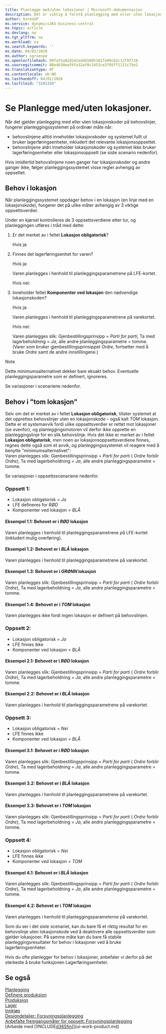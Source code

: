 ```yaml
---
title: Planlegge med/uten lokasjoner | Microsoft-dokumentasjon
description: Det er viktig å forstå planlegging med eller uten lokasjonskoder på behovslinjer.
author: SorenGP
ms.service: dynamics365-business-central
ms.topic: article
ms.devlang: na
ms.tgt_pltfrm: na
ms.workload: na
ms.search.keywords: ''
ms.date: 04/01/2020
ms.author: sgroespe
ms.openlocfilehash: 09faf5a92d242addb5805101fe99cb2c12f9f710
ms.sourcegitcommit: 88e4b30eaf6fa32af0c1452ce2f85ff1111c75e2
ms.translationtype: HT
ms.contentlocale: nb-NO
ms.lasthandoff: 04/01/2020
ms.locfileid: "3191334"
---
```

# <a name="planning-with-or-without-locations"></a>Se Planlegge med/uten lokasjoner.
Når det gjelder planlegging med eller uten lokasjonskoder på behovslinjer, fungerer planleggingssystemet på ordinær måte når:  

-   behovslinjene alltid inneholder lokasjonskoder og systemet fullt ut bruker lagerføringsenheter, inkludert det relevante lokasjonsoppsettet.  
-   behovslinjene aldri inneholder lokasjonskoder og systemet ikke bruker lagerføringsenheter eller lokasjonsoppsett (se siste scenario nedenfor).  

Hvis imidlertid behovslinjene noen ganger har lokasjonskoder og andre ganger ikke, følger planleggingssystemet visse regler avhengig av oppsettet.  

## <a name="demand-at-location"></a>Behov i lokasjon  
Når planleggingssystemet oppdager behov i en lokasjon (en linje med en lokasjonskode), fungerer det på ulike måter avhengig av 3 viktige oppsettsverdier.  

Under en kjørsel kontrolleres de 3 oppsettsverdiene etter tur, og planleggingen utføres i tråd med dette:  

1.  Er det merket av i feltet **Lokasjon obligatorisk**?  

    Hvis ja:  

2.  Finnes det lagerføringsenhet for varen?  

    Hvis ja:  

    Varen planlegges i henhold til planleggingsparametrene på LFE-kortet.  

    Hvis nei:  

3.  Inneholder feltet **Komponenter ved lokasjon** den nødvendige lokasjonskoden?  

    Hvis ja:  

    Varen planlegges i henhold til planleggingsparametrene på varekortet.  

    Hvis nei:  

    Varen planlegges slik: Gjenbestillingsprinsipp =  *Parti for parti*, Ta med lagerbeholdning =  *Ja*, alle andre planleggingsparametre = tomme. (Varer som bruker gjenbestillingsprinsippet  *Ordre*, fortsetter med å bruke  *Ordre* samt de andre innstillingene.)  

> [!NOTE]  
>  Dette minimumsalternativet dekker bare eksakt behov. Eventuelle planleggingsparametre som er definert, ignoreres.  

Se variasjoner i scenariene nedenfor.  

## <a name="demand-at-blank-location"></a>Behov i "tom lokasjon"  
Selv om det er merket av i feltet **Lokasjon obligatorisk**, tillater systemet at det opprettes behovslinjer uten en lokasjonskode – også kalt *TOM* lokasjon. Dette er et systemavvik fordi ulike oppsettsverdier er rettet mot lokasjoner (se ovenfor), og planleggingsmotoren vil derfor ikke opprette en planleggingslinje for en slik behovslinje. Hvis det ikke er merket av i feltet **Lokasjon obligatorisk**, men noen av lokasjonsoppsettsverdiene finnes, regnes dette også som et avvik, og planleggingssystemet vil reagere med å benytte "minimumsalternativet":   
Varen planlegges slik: Gjenbestillingsprinsipp =  *Parti for parti* ( *Ordre* forblir *Ordre)*, Ta med lagerbeholdning =  *Ja*, alle andre planleggingsparametre = tomme.  

Se variasjoner i oppsettsscenariene nedenfor.  

### <a name="setup-1"></a>Oppsett 1:  

-   Lokasjon obligatorisk = *Ja*  
-   LFE defineres for  *RØD*  
-   Komponenter ved lokasjon =  *BLÅ*  

#### <a name="case-11-demand-is-at--red-location"></a>Eksempel 1.1: Behovet er i  *RØD* lokasjon  

Varen planlegges i henhold til planleggingsparametrene på LFE-kortet (inkludert mulig overføring).  

#### <a name="case-12-demand-is-at--blue-location"></a>Eksempel 1.2: Behovet er i  *BLÅ* lokasjon  

Varen planlegges i henhold til planleggingsparametrene på varekortet.  

#### <a name="case-13-demand-is-at--green-location"></a>Eksempel 1.3: Behovet er i  *GRØNN* lokasjon  

Varen planlegges slik: Gjenbestillingsprinsipp =  *Parti for parti* ( *Ordre* forblir  *Ordre*), Ta med lagerbeholdning =  *Ja*, alle andre planleggingsparametre = tomme.  

#### <a name="case-14-demand-is-at--blank-location"></a>Eksempel 1.4: Behovet er i  *TOM* lokasjon  

Varen planlegges ikke fordi ingen lokasjon er definert på behovslinjen.  

### <a name="setup-2"></a>Oppsett 2:  

-   Lokasjon obligatorisk = *Ja*  
-   LFE finnes ikke  
-   Komponenter ved lokasjon =  *BLÅ*  

#### <a name="case-21-demand-is-at--red-location"></a>Eksempel 2.1: Behovet er i  *RØD* lokasjon  

Varen planlegges slik: Gjenbestillingsprinsipp =  *Parti for parti* ( *Ordre* forblir  *Ordre*), Ta med lagerbeholdning =  *Ja*, alle andre planleggingsparametre = tomme.  

#### <a name="case-22-demand-is-at--blue-location"></a>Eksempel 2.2: Behovet er i  *BLÅ* lokasjon  

Varen planlegges i henhold til planleggingsparametrene på varekortet.  

### <a name="setup-3"></a>Oppsett 3:  

-   Lokasjon obligatorisk = *Nei*  
-   LFE finnes ikke  
-   Komponenter ved lokasjon =  *BLÅ*  

#### <a name="case-31-demand-is-at--red-location"></a>Eksempel 3.1: Behovet er i  *RØD* lokasjon  

Varen planlegges slik: Gjenbestillingsprinsipp =  *Parti for parti* ( *Ordre* forblir  *Ordre*), Ta med lagerbeholdning =  *Ja*, alle andre planleggingsparametre = tomme.  

#### <a name="case-32-demand-is-at--blue-location"></a>Eksempel 3.2: Behovet er i  *BLÅ* lokasjon  

Varen planlegges i henhold til planleggingsparametrene på varekortet.  

#### <a name="case-33-demand-is-at--blank-location"></a>Eksempel 3.3: Behovet er i  *TOM* lokasjon  

Varen planlegges slik: Gjenbestillingsprinsipp =  *Parti for parti* ( *Ordre* forblir  *Ordre*), Ta med lagerbeholdning =  *Ja*, alle andre planleggingsparametre = tomme.  

### <a name="setup-4"></a>Oppsett 4:  

-   Lokasjon obligatorisk = *Nei*  
-   LFE finnes ikke  
-   Komponenter ved lokasjon =  *TOM*  

#### <a name="case-41-demand-is-at--blue-location"></a>Eksempel 4.1: Behovet er i  *BLÅ* lokasjon  

Varen planlegges slik: Gjenbestillingsprinsipp =  *Parti for parti* ( *Ordre* forblir  *Ordre*), Ta med lagerbeholdning =  *Ja*, alle andre planleggingsparametre = tomme.  

#### <a name="case-42-demand-is-at--blank-location"></a>Eksempel 4.2: Behovet er i  *TOM* lokasjon  

Varen planlegges i henhold til planleggingsparameterne på varekortet.  

Som du ser i det siste scenariet, kan du bare få et riktig resultat for en behovslinje uten lokasjonskode ved å deaktivere alle oppsettsverdier som gjelder lokasjoner. På samme måte kan du bare få stabile planleggingsresultater for behov i lokasjoner ved å bruke lagerføringsenheter.  

Hvis du ofte planlegger for behov i lokasjoner, anbefaler vi derfor på det sterkeste å bruke funksjonen Lagerføringsenheter.  

## <a name="see-also"></a>Se også
[Planlegging](production-planning.md)    
[Definere produksjon](production-configure-production-processes.md)  
[Produksjon](production-manage-manufacturing.md)    
[Lager](inventory-manage-inventory.md)  
[Innkjøp](purchasing-manage-purchasing.md)  
[Designdetaljer: Forsyningsplanlegging](design-details-supply-planning.md)   
[Anbefalte fremgangsmåter for oppsett: Forsyningsplanlegging](setup-best-practices-supply-planning.md)  
[Arbeide med [!INCLUDE[d365fin](includes/d365fin_md.md)]](ui-work-product.md)  
